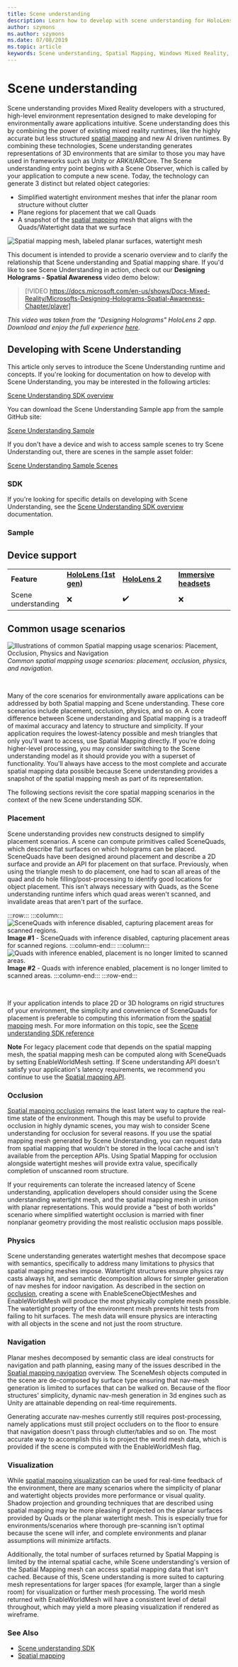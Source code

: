 ```yaml
---
title: Scene understanding
description: Learn how to develop with scene understanding for HoloLens, including the SDK, capabilities, and common usage scenarios.
author: szymons
ms.author: szymons
ms.date: 07/08/2019
ms.topic: article
keywords: Scene understanding, Spatial Mapping, Windows Mixed Reality, Unity, mixed reality headset, windows mixed reality headset, virtual reality headset, HoloLens, occlusion, SDK
---
```


# Scene understanding

Scene understanding provides Mixed Reality developers with a structured, high-level environment representation designed to make developing for environmentally aware applications intuitive. Scene understanding does this by combining the power of existing mixed reality runtimes, like the highly accurate but less structured [spatial mapping](spatial-mapping.md) and new AI driven runtimes. By combining these technologies, Scene understanding generates representations of 3D environments that are similar to those you may have used in frameworks such as Unity or ARKit/ARCore. The Scene understanding entry point begins with a Scene Observer, which is called by your application to compute a new scene. Today, the technology can generate 3 distinct but related object categories:

* Simplified watertight environment meshes that infer the planar room structure without clutter
* Plane regions for placement that we call Quads
* A snapshot of the [spatial mapping](spatial-mapping.md) mesh that aligns with the Quads/Watertight data that we surface

![Spatial mapping mesh, labeled planar surfaces, watertight mesh](images/SUScenarios.png)

This document is intended to provide a scenario overview and to clarify the relationship that Scene understanding and Spatial mapping share. If you'd like to see Scene Understanding in action, check out our **Designing Holograms - Spatial Awareness** video demo below:

> [!VIDEO https://docs.microsoft.com/en-us/shows/Docs-Mixed-Reality/Microsofts-Designing-Holograms-Spatial-Awareness-Chapter/player]

*This video was taken from the "Designing Holograms" HoloLens 2 app. Download and enjoy the full experience [here](https://aka.ms/dhapp).*

## Developing with Scene Understanding

This article only serves to introduce the Scene Understanding runtime and concepts. If you're looking for documentation on how to develop with Scene Understanding, you may be interested in the following articles:

[Scene Understanding SDK overview](../develop/unity/scene-understanding-SDK.md)

You can download the Scene Understanding Sample app from the sample GitHub site:

[Scene Understanding Sample](https://github.com/microsoft/MixedReality-SceneUnderstanding-Samples)

If you don't have a device and wish to access sample scenes to try Scene Understanding out, there are scenes in the sample asset folder:

[Scene Understanding Sample Scenes](https://github.com/sceneunderstanding-microsoft/unitysample/tree/master/Assets/Resources/SerializedScenesForPCPath)

### SDK

If you're looking for specific details on developing with Scene Understanding, see the [Scene Understanding SDK overview](../develop/unity/scene-understanding-SDK.md) documentation.

### Sample

## Device support

<table>
    <colgroup>
    <col width="25%" />
    <col width="25%" />
    <col width="25%" />
    <col width="25%" />
    </colgroup>
    <tr>
        <td><strong>Feature</strong></td>
        <td><a href="/hololens/hololens1-hardware"><strong>HoloLens (1st gen)</strong></a></td>
        <td><a href="/hololens/hololens2-hardware"><strong>HoloLens 2</strong></td>
        <td><a href="../discover/immersive-headset-hardware-details.md"><strong>Immersive headsets</strong></a></td>
    </tr>
     <tr>
        <td>Scene understanding</td>
        <td>❌</td>
        <td>✔️</td>
        <td>❌</td>
    </tr>
</table>

## Common usage scenarios

![Illustrations of common Spatial mapping usage scenarios: Placement, Occlusion, Physics and Navigation](images/sm-concepts-1000px.png)<br>
*Common spatial mapping usage scenarios: placement, occlusion, physics, and navigation.*

<br>

Many of the core scenarios for environmentally aware applications can be addressed by both Spatial mapping and Scene understanding. These core scenarios include placement, occlusion, physics, and so on. A core difference between Scene understanding and Spatial mapping is a tradeoff of maximal accuracy and latency to structure and simplicity. If your application requires the lowest-latency possible and mesh triangles that only you'll want to access, use Spatial Mapping directly. If you're doing higher-level processing, you may consider switching to the Scene understanding model as it should provide you with a superset of functionality. You'll always have access to the most complete and accurate spatial mapping data possible because Scene understanding provides a snapshot of the spatial mapping mesh as part of its representation.

The following sections revisit the core spatial mapping scenarios in the context of the new Scene understanding SDK.

### Placement

Scene understanding provides new constructs designed to simplify placement scenarios. A scene can compute primitives called SceneQuads, which describe flat surfaces on which holograms can be placed. SceneQuads have been designed around placement and describe a 2D surface and provide an API for placement on that surface. Previously, when using the triangle mesh to do placement, one had to scan all areas of the quad and do hole filling/post-processing to identify good locations for object placement. This isn't always necessary with Quads, as the Scene understanding runtime infers which quad areas weren't scanned, and invalidate areas that aren't part of the surface.

:::row:::
    :::column:::
       ![SceneQuads with inference disabled, capturing placement areas for scanned regions.](images/SUQuads.png)<br>
       **Image #1** - SceneQuads with inference disabled, capturing placement areas for scanned regions.
    :::column-end:::
        :::column:::
       ![Quads with inference enabled, placement is no longer limited to scanned areas.](images/SUWatertight.png)<br>
        **Image #2** - Quads with inference enabled, placement is no longer limited to scanned areas.
    :::column-end:::
:::row-end:::

<br>


If your application intends to place 2D or 3D holograms on rigid structures of your environment, the simplicity and convenience of SceneQuads for placement is preferable to computing this information from the [spatial mapping](spatial-mapping.md) mesh. For more information on this topic, see the [Scene understanding SDK reference](../develop/unity/scene-understanding-SDK.md)

**Note** For legacy placement code that depends on the spatial mapping mesh, the spatial mapping mesh can be computed along with SceneQuads by setting EnableWorldMesh setting. If Scene understanding API doesn't satisfy your application's latency requirements, we recommend you continue to use the [Spatial mapping API](spatial-mapping.md#placement).

### Occlusion

[Spatial mapping occlusion](spatial-mapping.md#occlusion) remains the least latent way to capture the real-time state of the environment. Though this may be useful to provide occlusion in highly dynamic scenes, you may wish to consider Scene understanding for occlusion for several reasons. If you use the spatial mapping mesh generated by Scene Understanding, you can request data from spatial mapping that wouldn't be stored in the local cache and isn't available from the perception APIs. Using Spatial Mapping for occlusion alongside watertight meshes will provide extra value, specifically completion of unscanned room structure.

If your requirements can tolerate the increased latency of Scene understanding, application developers should consider using the Scene understanding watertight mesh, and the spatial mapping mesh in unison with planar representations. This would provide a "best of both worlds" scenario where simplified watertight occlusion is married with finer nonplanar geometry providing the most realistic occlusion maps possible.

### Physics

Scene understanding generates watertight meshes that decompose space with semantics, specifically to address many limitations to physics that spatial mapping meshes impose. Watertight structures ensure physics ray casts always hit, and semantic decomposition allows for simpler generation of nav meshes for indoor navigation. As described in the section on [occlusion](#occlusion), creating a scene with EnableSceneObjectMeshes and EnableWorldMesh will produce the most physically complete mesh possible. The watertight property of the environment mesh prevents hit tests from failing to hit surfaces. The mesh data will ensure physics are interacting with all objects in the scene and not just the room structure.

### Navigation

Planar meshes decomposed by semantic class are ideal constructs for navigation and path planning, easing many of the issues described in the [Spatial mapping navigation](spatial-mapping.md#navigation) overview. The SceneMesh objects computed in the scene are de-composed by surface type ensuring that nav-mesh generation is limited to surfaces that can be walked on. Because of the floor structures' simplicity, dynamic nav-mesh generation in 3d engines such as Unity are attainable depending on real-time requirements.

Generating accurate nav-meshes currently still requires post-processing, namely applications must still project occluders on to the floor to ensure that navigation doesn't pass through clutter/tables and so on. The most accurate way to accomplish this is to project the world mesh data, which is provided if the scene is computed with the EnableWorldMesh flag.

### Visualization

While [spatial mapping visualization](spatial-mapping.md#visualization) can be used for real-time feedback of the environment, there are many scenarios where the simplicity of planar and watertight objects provides more performance or visual quality. Shadow projection and grounding techniques that are described using spatial mapping may be more pleasing if projected on the planar surfaces provided by Quads or the planar watertight mesh. This is especially true for environments/scenarios where thorough pre-scanning isn't optimal because the scene will infer, and complete environments and planar assumptions will minimize artifacts.

Additionally, the total number of surfaces returned by Spatial Mapping is limited by the internal spatial cache, while Scene understanding's version of the Spatial Mapping mesh can access spatial mapping data that isn't cached. Because of this, Scene understanding is more suited to capturing mesh representations for larger spaces (for example, larger than a single room) for visualization or further mesh processing. The world mesh returned with EnableWorldMesh will have a consistent level of detail throughout, which may yield a more pleasing visualization if rendered as wireframe.

### See Also

* [Scene understanding SDK](../develop/unity/scene-understanding-SDK.md)
* [Spatial mapping](spatial-mapping.md)